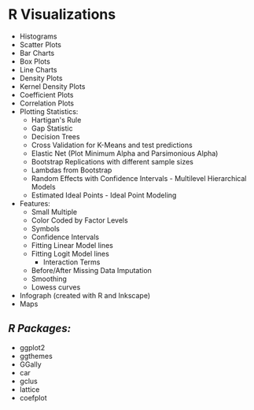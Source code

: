 # **R Visualizations**

   * Histograms
   * Scatter Plots
   * Bar Charts
   * Box Plots
   * Line Charts
   * Density Plots
   * Kernel Density Plots
   * Coefficient Plots
   * Correlation Plots
   * Plotting Statistics: 
      * Hartigan's Rule
      * Gap Statistic
      * Decision Trees
      * Cross Validation for K-Means and test predictions
      * Elastic Net (Plot Minimum Alpha and Parsimonious Alpha)
      * Bootstrap Replications with different sample sizes
      * Lambdas from Bootstrap
      * Random Effects with Confidence Intervals - Multilevel Hierarchical Models
      * Estimated Ideal Points - Ideal Point Modeling 
   * Features:
      * Small Multiple
      * Color Coded by Factor Levels
      * Symbols
      * Confidence Intervals
      * Fitting Linear Model lines
      * Fitting Logit Model lines
          * Interaction Terms
      * Before/After Missing Data Imputation
      * Smoothing 
      * Lowess curves
   * Infograph (created with R and Inkscape)
   * Maps

## *R Packages:*

   * ggplot2
   * ggthemes
   * GGally
   * car
   * gclus
   * lattice
   * coefplot
